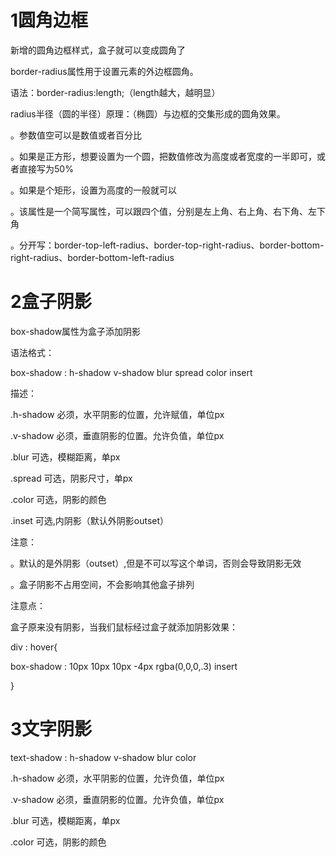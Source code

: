 # 1圆角边框

新增的圆角边框样式，盒子就可以变成圆角了

border-radius属性用于设置元素的外边框圆角。

语法：border-radius:length;（length越大，越明显）

radius半径（圆的半径）原理：（椭圆）与边框的交集形成的圆角效果。

。参数值空可以是数值或者百分比

。如果是正方形，想要设置为一个圆，把数值修改为高度或者宽度的一半即可，或者直接写为50%

。如果是个矩形，设置为高度的一般就可以

。该属性是一个简写属性，可以跟四个值，分别是左上角、右上角、右下角、左下角

。分开写：border-top-left-radius、border-top-right-radius、border-bottom-right-radius、border-bottom-left-radius

# 2盒子阴影

box-shadow属性为盒子添加阴影

语法格式：

box-shadow :  h-shadow   v-shadow  blur  spread   color  insert

描述：

.h-shadow     必须，水平阴影的位置，允许赋值，单位px

.v-shadow       必须，垂直阴影的位置。允许负值，单位px

.blur                  可选，模糊距离，单px

.spread             可选，阴影尺寸，单px

.color             可选，阴影的颜色

.inset              可选,内阴影（默认外阴影outset）

注意：

。默认的是外阴影（outset）,但是不可以写这个单词，否则会导致阴影无效

。盒子阴影不占用空间，不会影响其他盒子排列

注意点：

盒子原来没有阴影，当我们鼠标经过盒子就添加阴影效果：

div : hover{

box-shadow  :  10px 10px 10px -4px rgba(0,0,0,.3)  insert

}

# 3文字阴影

text-shadow :  h-shadow   v-shadow  blur  color

.h-shadow     必须，水平阴影的位置，允许负值，单位px

.v-shadow       必须，垂直阴影的位置。允许负值，单位px

.blur                  可选，模糊距离，单px

.color             可选，阴影的颜色